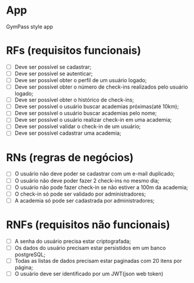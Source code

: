 # App

GymPass style app

# RFs (requisitos funcionais)

- [ ] Deve ser possível se cadastrar;
- [ ] Deve ser possível se autenticar;
- [ ] Deve ser possível obter o perfil de um usuário logado;
- [ ] Deve ser possível obter o número de check-ins realizados pelo usuário logado;
- [ ] Deve ser possível obter o histórico de check-ins;
- [ ] Deve ser possível o usuário buscar academias próximas(até 10km);
- [ ] Deve ser possível o usuário buscar academias pelo nome;
- [ ] Deve ser possível o usuário realizar check-in em uma academia;
- [ ] Deve ser possível validar o check-in de um usuário;
- [ ] Deve ser possível cadastrar uma academia;

# RNs (regras de negócios)

- [ ] O usuário não deve poder se cadastrar com um e-mail duplicado;
- [ ] O usuário não deve poder fazer 2 check-ins no mesmo dia;
- [ ] O usuário não pode fazer check-in se não estiver a 100m da academia;
- [ ] O check-in só pode ser validado por administradores;
- [ ] A academia só pode ser cadastrada por administradores;

# RNFs (requisitos não funcionais)

- [ ] A senha do usuário precisa estar criptografada;
- [ ] Os dados do usuário precisam estar persistidos em um banco postgreSQL;
- [ ] Todas as listas de dados precisam estar paginadas com 20 itens por página;
- [ ] O usuário deve ser identificado por um JWT(json web token)
